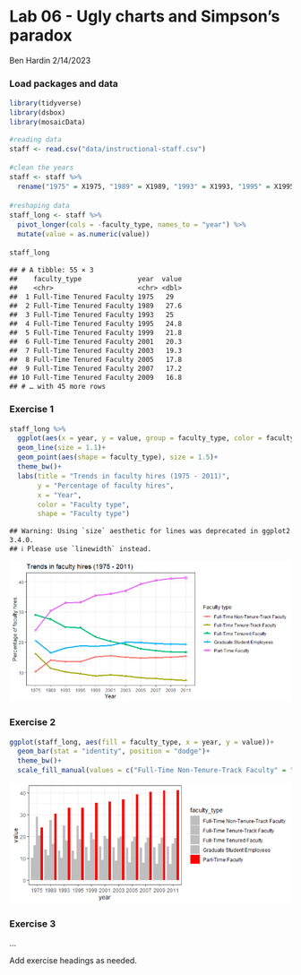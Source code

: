 Lab 06 - Ugly charts and Simpson’s paradox
================
Ben Hardin
2/14/2023

### Load packages and data

``` r
library(tidyverse) 
library(dsbox)
library(mosaicData) 
```

``` r
#reading data
staff <- read.csv("data/instructional-staff.csv")

#clean the years
staff <- staff %>%
  rename("1975" = X1975, "1989" = X1989, "1993" = X1993, "1995" = X1995, "1999" = X1999, "2001" = X2001, "2003" = X2003, "2005" = X2005, "2007" = X2007, "2009" = X2009, "2011" = X2011)

#reshaping data
staff_long <- staff %>%
  pivot_longer(cols = -faculty_type, names_to = "year") %>%
  mutate(value = as.numeric(value))

staff_long
```

    ## # A tibble: 55 × 3
    ##    faculty_type              year  value
    ##    <chr>                     <chr> <dbl>
    ##  1 Full-Time Tenured Faculty 1975   29  
    ##  2 Full-Time Tenured Faculty 1989   27.6
    ##  3 Full-Time Tenured Faculty 1993   25  
    ##  4 Full-Time Tenured Faculty 1995   24.8
    ##  5 Full-Time Tenured Faculty 1999   21.8
    ##  6 Full-Time Tenured Faculty 2001   20.3
    ##  7 Full-Time Tenured Faculty 2003   19.3
    ##  8 Full-Time Tenured Faculty 2005   17.8
    ##  9 Full-Time Tenured Faculty 2007   17.2
    ## 10 Full-Time Tenured Faculty 2009   16.8
    ## # … with 45 more rows

### Exercise 1

``` r
staff_long %>%
  ggplot(aes(x = year, y = value, group = faculty_type, color = faculty_type))+
  geom_line(size = 1.1)+
  geom_point(aes(shape = faculty_type), size = 1.5)+
  theme_bw()+
  labs(title = "Trends in faculty hires (1975 - 2011)",
       y = "Percentage of faculty hires",
       x = "Year",
       color = "Faculty type",
       shape = "Faculty type")
```

    ## Warning: Using `size` aesthetic for lines was deprecated in ggplot2 3.4.0.
    ## ℹ Please use `linewidth` instead.

![](lab-06_files/figure-gfm/making-first-plot-1.png)<!-- -->

### Exercise 2

``` r
ggplot(staff_long, aes(fill = faculty_type, x = year, y = value))+
  geom_bar(stat = "identity", position = "dodge")+
  theme_bw()+
  scale_fill_manual(values = c("Full-Time Non-Tenure-Track Faculty" = "grey", "Full-Time Tenure-Track Faculty" = "grey", "Full-Time Tenured Faculty" = "grey", "Graduate Student Employees" = "grey", "Part-Time Faculty" = "red"))
```

![](lab-06_files/figure-gfm/making-new-plot-1.png)<!-- -->

### Exercise 3

…

Add exercise headings as needed.
